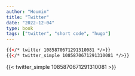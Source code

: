 ```yaml
---
author: "Houmin"
title: "Twitter"
date: "2022-12-04"
type: book
tags: ["twitter", "short code", "hugo"]
---
```



```html
{{</* twitter 1085870671291310081 */>}}
{{</* twitter_simple 1085870671291310081 */>}}
```

{{< twitter_simple 1085870671291310081 >}}
